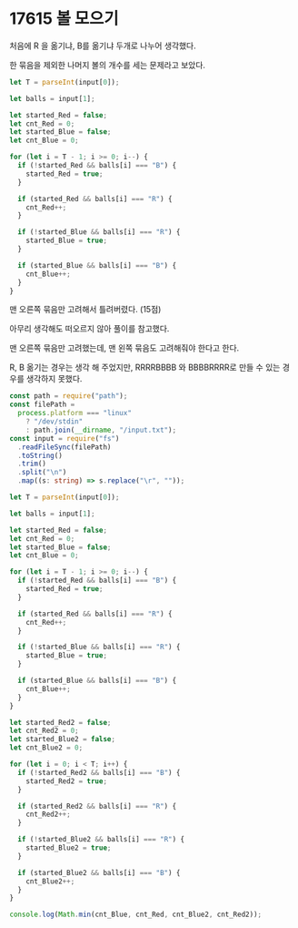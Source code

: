 # 17615 볼 모으기

처음에 R 을 옮기냐, B를 옮기냐 두개로 나누어 생각했다.

한 묶음을 제외한 나머지 볼의 개수를 세는 문제라고 보았다.

```typescript
let T = parseInt(input[0]);

let balls = input[1];

let started_Red = false;
let cnt_Red = 0;
let started_Blue = false;
let cnt_Blue = 0;

for (let i = T - 1; i >= 0; i--) {
  if (!started_Red && balls[i] === "B") {
    started_Red = true;
  }

  if (started_Red && balls[i] === "R") {
    cnt_Red++;
  }

  if (!started_Blue && balls[i] === "R") {
    started_Blue = true;
  }

  if (started_Blue && balls[i] === "B") {
    cnt_Blue++;
  }
}
```

맨 오른쪽 묶음만 고려해서 틀려버렸다. (15점)

아무리 생각해도 떠오르지 않아 풀이를 참고했다.

맨 오른쪽 묶음만 고려했는데, 맨 왼쪽 묶음도 고려해줘야 한다고 한다.

R, B 옮기는 경우는 생각 해 주었지만, RRRRBBBB 와 BBBBRRRR로 만들 수 있는 경우를 생각하지 못했다.

```typescript
const path = require("path");
const filePath =
  process.platform === "linux"
    ? "/dev/stdin"
    : path.join(__dirname, "/input.txt");
const input = require("fs")
  .readFileSync(filePath)
  .toString()
  .trim()
  .split("\n")
  .map((s: string) => s.replace("\r", ""));

let T = parseInt(input[0]);

let balls = input[1];

let started_Red = false;
let cnt_Red = 0;
let started_Blue = false;
let cnt_Blue = 0;

for (let i = T - 1; i >= 0; i--) {
  if (!started_Red && balls[i] === "B") {
    started_Red = true;
  }

  if (started_Red && balls[i] === "R") {
    cnt_Red++;
  }

  if (!started_Blue && balls[i] === "R") {
    started_Blue = true;
  }

  if (started_Blue && balls[i] === "B") {
    cnt_Blue++;
  }
}

let started_Red2 = false;
let cnt_Red2 = 0;
let started_Blue2 = false;
let cnt_Blue2 = 0;

for (let i = 0; i < T; i++) {
  if (!started_Red2 && balls[i] === "B") {
    started_Red2 = true;
  }

  if (started_Red2 && balls[i] === "R") {
    cnt_Red2++;
  }

  if (!started_Blue2 && balls[i] === "R") {
    started_Blue2 = true;
  }

  if (started_Blue2 && balls[i] === "B") {
    cnt_Blue2++;
  }
}

console.log(Math.min(cnt_Blue, cnt_Red, cnt_Blue2, cnt_Red2));
```
